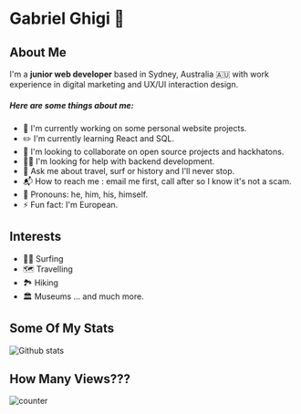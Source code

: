 # Gabriel Ghigi :call_me_hand:

## About Me

I'm a **junior web developer** based in Sydney, Australia :australia: with work experience in digital marketing and UX/UI interaction design.


##### Here are some things about me:


* :toolbox: I'm currently working on some personal website projects.
* :pencil2: I'm currently learning React and SQL.
* :handshake: I'm looking to collaborate on open source projects and hackhatons.
* :man_shrugging: I'm looking for help with backend development.
* :speech_balloon: Ask me about travel, surf or history and I'll never stop.
* :mailbox_with_mail: How to reach me : email me first, call after so I know it's not a scam.
* :statue_of_liberty: Pronouns: he, him, his, himself.
* :zap: Fun fact: I'm European.




## Interests
* :surfing_man: Surfing
* :world_map: Travelling
* :national_park: Hiking
* :classical_building: Museums
... and much more.



## Some Of My Stats
![Github stats](https://github-readme-stats.vercel.app/api?username=gghigi)


## How Many Views???

![counter](https://eny7sob565m6p14.m.pipedream.net)
